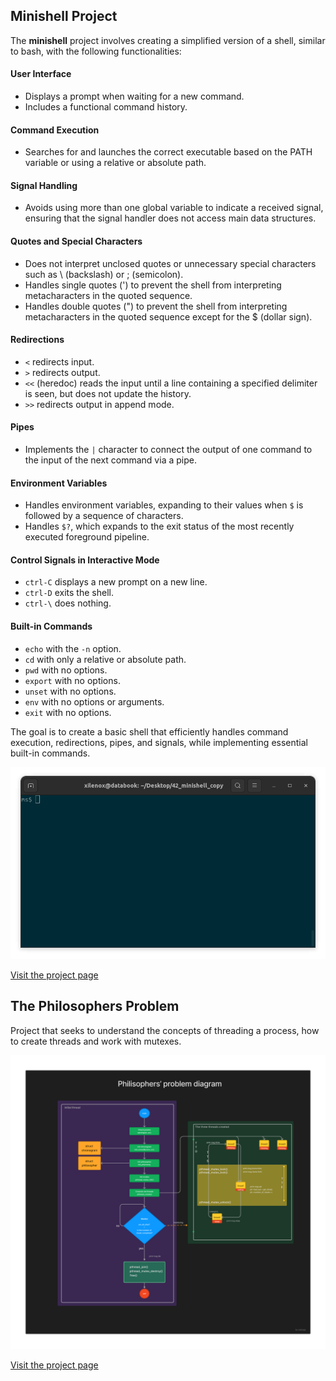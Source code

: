 ## Minishell Project

The **minishell** project involves creating a simplified version of a shell, similar to bash, with the following functionalities:

#### User Interface
- Displays a prompt when waiting for a new command.
- Includes a functional command history.

#### Command Execution
- Searches for and launches the correct executable based on the PATH variable or using a relative or absolute path.

#### Signal Handling
- Avoids using more than one global variable to indicate a received signal, ensuring that the signal handler does not access main data structures.

#### Quotes and Special Characters
- Does not interpret unclosed quotes or unnecessary special characters such as \ (backslash) or ; (semicolon).
- Handles single quotes (') to prevent the shell from interpreting metacharacters in the quoted sequence.
- Handles double quotes (") to prevent the shell from interpreting metacharacters in the quoted sequence except for the $ (dollar sign).

#### Redirections
- `<` redirects input.
- `>` redirects output.
- `<<` (heredoc) reads the input until a line containing a specified delimiter is seen, but does not update the history.
- `>>` redirects output in append mode.

#### Pipes
- Implements the `|` character to connect the output of one command to the input of the next command via a pipe.

#### Environment Variables
- Handles environment variables, expanding to their values when `$` is followed by a sequence of characters.
- Handles `$?`, which expands to the exit status of the most recently executed foreground pipeline.

#### Control Signals in Interactive Mode
- `ctrl-C` displays a new prompt on a new line.
- `ctrl-D` exits the shell.
- `ctrl-\` does nothing.

#### Built-in Commands
- `echo` with the `-n` option.
- `cd` with only a relative or absolute path.
- `pwd` with no options.
- `export` with no options.
- `unset` with no options.
- `env` with no options or arguments.
- `exit` with no options.

The goal is to create a basic shell that efficiently handles command execution, redirections, pipes, and signals, while implementing essential built-in commands.

![game](https://raw.githubusercontent.com/xilen0x/xilen0x/master/images_x_repos/Screenshot%20from%202024-06-02%2013-26-40.png)

[Visit the project page](https://xilen0x.github.io/42_so_long.github.io/)

## The Philosophers Problem

Project that seeks to understand the concepts of threading a process, how to create threads and work with mutexes.

![game](https://raw.githubusercontent.com/xilen0x/xilen0x/master/images_x_repos/philosophers_diagram.png)

[Visit the project page](https://github.com/xilen0x/42_philosophers)
